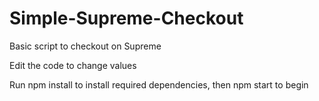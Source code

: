 # Simple-Supreme-Checkout
Basic script to checkout on Supreme

Edit the code to change values

Run npm install to install required dependencies, then npm start to begin
